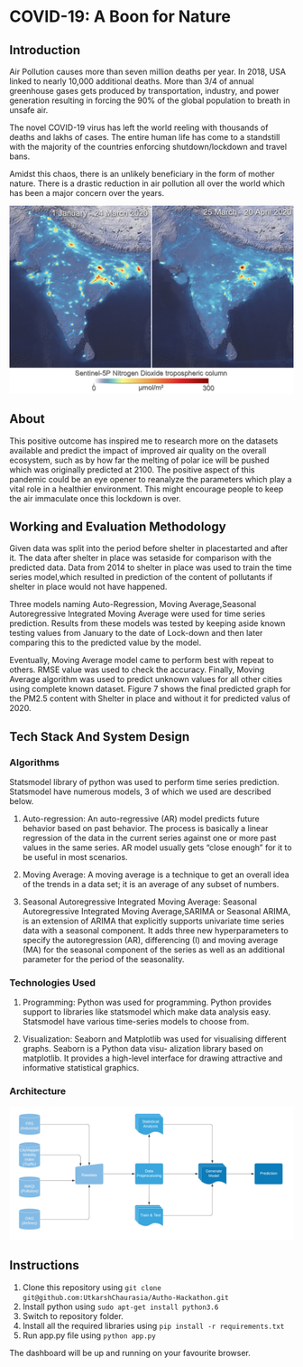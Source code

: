 # COVID-19: A Boon for Nature


## Introduction
Air Pollution causes more than seven million deaths per year. In 2018, USA linked to nearly 10,000 additional deaths. More than 3/4 of annual greenhouse gases gets produced by transportation, industry, and power generation resulting in forcing the 90% of the global population to breath in unsafe air.</br>

The novel COVID-19 virus has left the world reeling with thousands of deaths and lakhs of cases. The entire human life has come to a standstill with the majority of the countries enforcing shutdown/lockdown and travel bans.</br>

Amidst this chaos, there is an unlikely beneficiary in the form of mother nature. There is a drastic reduction in air pollution
all over the world which has been a major concern over the years.

![NO2 concentration over India](images/NO2_con_over_India.jpg)

## About
This positive outcome has inspired me to research more on the datasets available and predict the impact of improved air quality on the overall ecosystem, such as by how far the melting of polar ice will be pushed which was originally predicted at 2100. The positive aspect of this pandemic could be an eye opener to reanalyze the parameters which play a vital role in a healthier environment. This might encourage people to keep the air immaculate once this lockdown is over.

## Working and Evaluation Methodology

Given data was split into the period before shelter in placestarted and after it. The data after shelter in place was setaside for comparison with the predicted data. Data from 2014 to shelter in place was used to train the time series model,which resulted in prediction of the content of pollutants if shelter in place would not have happened.

Three models naming Auto-Regression, Moving Average,Seasonal Autoregressive Integrated Moving Average were used for time series prediction. Results from these models was tested by keeping aside known testing values from January to the date of Lock-down and then later comparing this to the predicted value by the
model.

Eventually, Moving Average model came to perform best with repeat to others. RMSE value was used to check the
accuracy. Finally, Moving Average algorithm was used to predict unknown values for all other cities using complete
known dataset. Figure 7 shows the final predicted graph for the PM2.5 content with Shelter in place and without it for predicted valus of 2020.

## Tech Stack And System Design

### Algorithms

Statsmodel library of python was used to perform time series prediction. Statsmodel have numerous models, 3 of which we used are described below.

1) Auto-regression: An auto-regressive (AR) model predicts future behavior based on past behavior. The process is basically a linear regression of the data in the current series against one or more past values in the same series.
AR model usually gets “close enough” for it to be useful in most scenarios.

2) Moving Average: A moving average is a technique to get an overall idea of the trends in a data set; it is an average of any subset of numbers.

3) Seasonal Autoregressive Integrated Moving Average: Seasonal Autoregressive Integrated Moving Average,SARIMA or Seasonal ARIMA, is an extension of ARIMA that explicitly supports univariate time series data with a seasonal component. It adds three new hyperparameters to specify the autoregression (AR), differencing (I) and moving
average (MA) for the seasonal component of the series as well as an additional parameter for the period of the seasonality.

### Technologies Used

1) Programming: Python was used for programming. Python provides support to libraries like statsmodel which
make data analysis easy. Statsmodel have various time-series models to choose from.

2) Visualization: Seaborn and Matplotlib was used for visualising different graphs. Seaborn is a Python data visu-
alization library based on matplotlib. It provides a high-level interface for drawing attractive and informative statistical graphics.

### Architecture

![Architecture of time series prediction](images/architecture.png)

## Instructions 

1. Clone this repository using `git clone git@github.com:UtkarshChaurasia/Autho-Hackathon.git`
2. Install python using `sudo apt-get install python3.6`
3. Switch to repository folder. 
3. Install all the required libraries using `pip install -r requirements.txt`
4. Run app.py file using `python app.py`

The dashboard will be up and running on your favourite browser.
